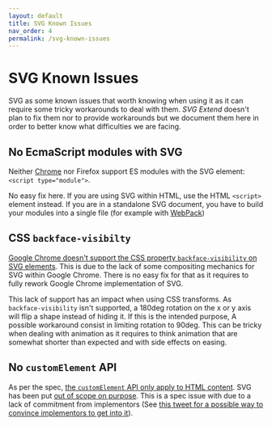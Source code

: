 ```yaml
---
layout: default
title: SVG Known Issues
nav_order: 4
permalink: /svg-known-issues
---
```


# SVG Known Issues

SVG as some known issues that worth knowing when using it as it can require
some tricky workarounds to deal with them. *SVG Extend* doesn't plan to fix
them nor to provide workarounds but we document them here in order to better
know what difficulties we are facing.

## No EcmaScript modules with SVG

Neither [Chrome](https://bugs.chromium.org/p/chromium/issues/detail?id=717643)
nor Firefox support ES modules with the SVG element:
`<script type="module">`.

No easy fix here. If you are using SVG within HTML, use the HTML `<script>`
element instead. If you are in a standalone SVG document, you have to build
your modules into a single file (for example with [WebPack](https://webpack.js.org/))

## CSS `backface-visibilty`

[Google Chrome doesn't support the CSS property `backface-visibility` on SVG
elements](https://bugs.chromium.org/p/chromium/issues/detail?id=954501). This
is due to the lack of some compositing mechanics for SVG within Google Chrome.
There is no easy fix for that as it requires to fully rework Google Chrome
implementation of SVG.

This lack of support has an impact when using CSS transforms. As
`backface-visibility` isn't supported, a 180deg rotation on the x or y axis
will flip a shape instead of hiding it. If this is the intended purpose, A
possible workaround consist in limiting rotation to 90deg. This can be tricky
when dealing with animation as it requires to think animation that are somewhat
shorter than expected and with side effects on easing.

## No `customElement` API

As per the spec, [the `customElement` API only apply to HTML content](https://html.spec.whatwg.org/multipage/custom-elements.html#custom-elements-core-concepts).
SVG has been put [out of scope on purpose](https://github.com/w3c/webcomponents/issues/634).
This is a spec issue with due to a lack of commitment from implementors (See
[this tweet for a possible way to convince implementors to get into it](https://twitter.com/annevk/status/1107973506854256640)).
